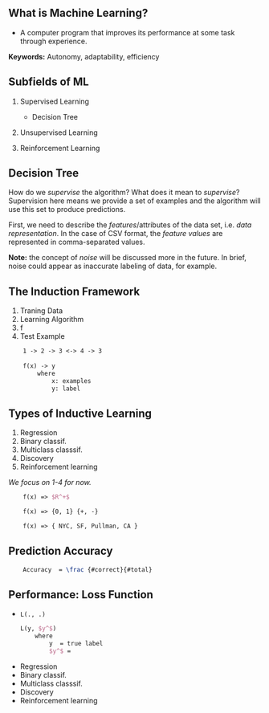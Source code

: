 ## What is Machine Learning?

- A computer program that improves its performance at some task through experience.

**Keywords:** Autonomy, adaptability, efficiency

## Subfields of ML

1. Supervised Learning
    - Decision Tree

2. Unsupervised Learning

3. Reinforcement Learning

## Decision Tree

How do we *supervise* the algorithm?  What does it mean to *supervise*?  Supervision here means we provide a set of examples and the algorithm will use this set to produce predictions.

First, we need to describe the *features*/attributes of the data set, i.e. *data representation*.  In the case of CSV format, the *feature values* are represented in comma-separated values.

**Note:** the concept of *noise* will be discussed more in the future.  In brief, noise could appear as inaccurate labeling of data, for example.

## The Induction Framework

1. Traning Data
2. Learning Algorithm
3. f
4. Test Example

```tex
    1 -> 2 -> 3 <-> 4 -> 3
    
    f(x) -> y
        where
            x: examples
            y: label
```

## Types of Inductive Learning

1. Regression
2. Binary classif.
3. Multiclass classsif.
4. Discovery
5. Reinforcement learning

*We focus on 1-4 for now.*

```tex
    f(x) => $R^+$

    f(x) => {0, 1} {+, -}

    f(x) => { NYC, SF, Pullman, CA }
```
## Prediction Accuracy

```tex
    Accuracy  = \frac {#correct}{#total}
```

## Performance: Loss Function

- `L(., .)`
    ```tex
    L(y, $y^$)
        where
            y  = true label
            $y^$ = 
    ```
- Regression
- Binary classif.
- Multiclass classsif.
- Discovery
- Reinforcement learning

